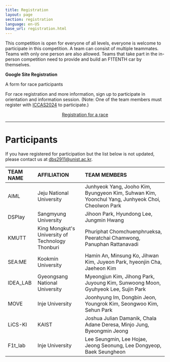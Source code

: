 ```yaml
---
title: Registration
layout: page
section: registration
language: en-US
base_url: registration.html
---
```


This competition is open for everyone of all levels, everyone is welcome to participate in this competition. A team can consist of multiple teammates. Teams with only one person are also allowed. Teams that take part in the in-person competition need to provide and build an F1TENTH car by themselves.


**Google Site Registration**

<!-- ***It will be open by April 30th*** -->

A form for race participants

For race registration and more information, sign up to participate in orientation and information session.
(Note: One of the team members must register with [ICCAS2024](https://2024.iccas.org/) to participate.)

<center class="actions">
	<a href="https://docs.google.com/forms/d/e/1FAIpQLSc8hK-SnthwWaVjcNTqFdi9nbaxAi6ImTIuK7bMWi-5cbc5zw/viewform?usp=sf_link" class="button">Registration for a race</a>
</center>

<!-- A form for race observers

If you want to observe without participating in the game, please registration through this link.

<center class="actions">
	<a href="https://docs.google.com/forms/d/e/1FAIpQLSf5aheoenohT5te_PutaAnLSBmPwK3EKB7EVOtFLEEu3Jk1gQ/viewform?usp=sf_link" class="button">Registration for a observation</a>
</center> -->


---
<!-- <center class="actions">
	<a href="../participants.html" class="button">Participants</a>
</center> -->

# Participants

If you have registered for participation but the list below is not updated, please contact us at dbs2911@unist.ac.kr.

| TEAM NAME | AFFILIATION | TEAM MEMBERS |
|:---|:---|:---|
|AIML|Jeju National University|Junhyeok Yang, Jooho Kim, Byungyeon Kim, Suhwan Kim, Yoonchul Yang, Junhyeok Choi, Cheolwon Park|
|DSPlay|Sangmyung University|Jihoon Park, Hyundong Lee, Jungmin Hwang|
|KMUTT|King Mongkut's University of Technology Thonburi|Phuriphat Chomchuenphrueksa, Peeratchai Chamwong, Panuphan Rattanavadi|
|SEA:ME|Kookmin University|Hamin An, Minsung Ko, Jihwan Kim, Juyeon Park, hyeonjin Cha, Jaeheon Kim|
|IDEA_LAB|Gyeongsang National University|Myeongjun Kim, Jihong Park, Juyoung Kim, Sunwoong Moon, Gyuhyeok Lee, Sujin Park|
|MOVE|Inje University|Joonhyung Im, Dongbin Jeon, Youngrok Kim, Seongwoo Kim, Sehun Park|
|LiCS-KI|KAIST|Joshua Julian Damanik, Chala Adane Deresa, Minjo Jung, Byeongmin Jeong|
|F1t_lab|Inje University|Lee Seungmin, Lee Hojae, Jeong Seonung, Lee Dongyeop, Baek Seungheon|